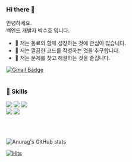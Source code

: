 ### Hi there 👋

안녕하세요. <br />
백엔드 개발자 박수호 입니다.
- 👯 저는 동료와 함께 성장하는 것에 관심이 많습니다.
- 🤔 저는 깔끔한 코드를 작성하는 것을 추구합니다.
- 🔧 저는 문제를 찾고 해결하는 것을 즐깁니다.

[![Gmail Badge](https://img.shields.io/badge/Gmail-d14836?style=flat-square&logo=Gmail&logoColor=white&link=mailto:clapp301@gmail.com)](mailto:clapp301@gmail.com)
<br/><br/>


### 🔨 Skills
<div>
  <img src="https://img.shields.io/badge/java-007396?style=for-the-badge&logo=java&logoColor=white"> 
  <img src="https://img.shields.io/badge/spring-6DB33F?style=for-the-badge&logo=spring&logoColor=white"> 
  <img src="https://img.shields.io/badge/mysql-4479A1?style=for-the-badge&logo=mysql&logoColor=white"> 
</div>
<div>
  <img src="https://img.shields.io/badge/git-F05032?style=for-the-badge&logo=git&logoColor=white">
  <img src="https://img.shields.io/badge/github-181717?style=for-the-badge&logo=github&logoColor=white">
</div>


<br/><br/>

![Anurag's GitHub stats](https://github-readme-stats.vercel.app/api?username=clapho&show_icons=true&theme=radical)

[![Hits](https://hits.seeyoufarm.com/api/count/incr/badge.svg?url=https%3A%2F%2Fgithub.com%2Fclapho&count_bg=%2379C83D&title_bg=%23555555&icon=&icon_color=%23E7E7E7&title=hits&edge_flat=false)](https://hits.seeyoufarm.com)
	
